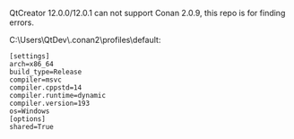 QtCreator 12.0.0/12.0.1 can not support Conan 2.0.9, this repo is for finding errors.

C:\Users\QtDev\\.conan2\profiles\default:

```
[settings]
arch=x86_64
build_type=Release
compiler=msvc
compiler.cppstd=14
compiler.runtime=dynamic
compiler.version=193
os=Windows
[options]
shared=True
```
